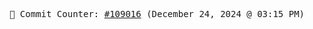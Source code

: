 <p align="center">
    <samp>
        📮 Commit Counter: <a href="https://github.com/Javascript-void0/Javascript-void0/commits/main">#109016</a> (December 24, 2024 @ 03:15 PM)
    </samp>
</p>